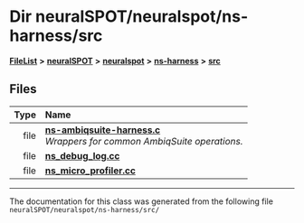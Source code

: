 

# Dir neuralSPOT/neuralspot/ns-harness/src



[**FileList**](files.md) **>** [**neuralSPOT**](dir_75594cce7c7773aa3cb253214bf56510.md) **>** [**neuralspot**](dir_b737d82f35ec218ac5a7ef4105db9c0e.md) **>** [**ns-harness**](dir_e0d7b3aff6df2cba2f05a768a095730e.md) **>** [**src**](dir_8df671c8e5b7eec7f2ec532421bc80bd.md)












## Files

| Type | Name |
| ---: | :--- |
| file | [**ns-ambiqsuite-harness.c**](ns-ambiqsuite-harness_8c.md) <br>_Wrappers for common AmbiqSuite operations._  |
| file | [**ns\_debug\_log.cc**](ns__debug__log_8cc.md) <br> |
| file | [**ns\_micro\_profiler.cc**](ns__micro__profiler_8cc.md) <br> |



























































------------------------------
The documentation for this class was generated from the following file `neuralSPOT/neuralspot/ns-harness/src/`

